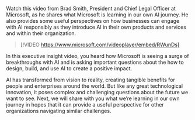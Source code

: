 Watch this video from Brad Smith, President and Chief Legal Officer at Microsoft, as he shares what Microsoft is learning in our own AI journey. He also provides some useful perspectives on how businesses can engage with AI responsibly as they introduce AI in their own products and services and within their organization.

> [!VIDEO https://www.microsoft.com/videoplayer/embed/RWunDs]

In this executive insight video, you heard how Microsoft is seeing a surge of breakthroughs with AI and is asking important questions about the how to design, build, and use AI to create a positive impact.

AI has transformed from vision to reality, creating tangible benefits for people and enterprises around the world. But like any great technological innovation, it poses complex and challenging questions about the future we want to see. Next, we will share with you what we’re learning in our own journey in hopes that it can provide a useful perspective for other organizations navigating similar challenges.